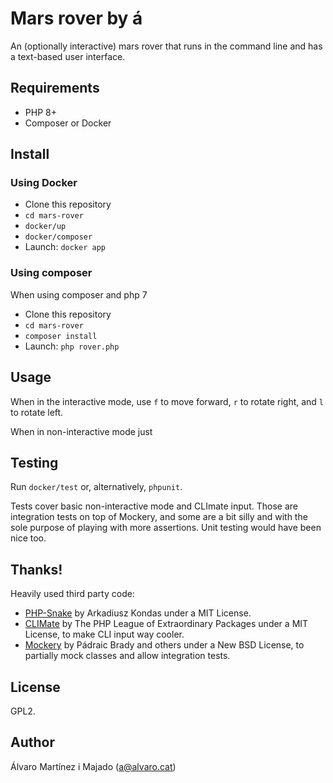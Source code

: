 # Mars rover by á

An (optionally interactive) mars rover that runs in the command line and has a text-based user interface. 

## Requirements

* PHP 8+
* Composer or Docker

## Install

### Using Docker
* Clone this repository
* `cd mars-rover`
* `docker/up`
* `docker/composer`
* Launch: `docker app`

### Using composer
When using composer and php 7 
* Clone this repository
* `cd mars-rover`
* `composer install`
* Launch: `php rover.php`

## Usage

When in the interactive mode, use `f` to move forward, `r` to rotate right, and `l` to rotate left.

When in non-interactive mode just 

## Testing
Run `docker/test` or, alternatively, `phpunit`. 

Tests cover basic non-interactive mode and CLImate input. Those are integration tests on top of Mockery, and some are a bit silly and with the sole purpose of playing with more assertions. Unit testing would have been nice too. 

## Thanks!

Heavily used third party code:

* [PHP-Snake](https://github.com/akondas/php-snake) by Arkadiusz Kondas under a MIT License. 
* [CLIMate](https://climate.thephpleague.com/) by The PHP League of Extraordinary Packages under a MIT License, to make CLI input way cooler. 
* [Mockery](https://github.com/mockery/mockery) by Pádraic Brady and others under a New BSD License, to partially mock classes and allow integration tests.

## License

GPL2.

## Author

Álvaro Martínez i Majado (a@alvaro.cat)
